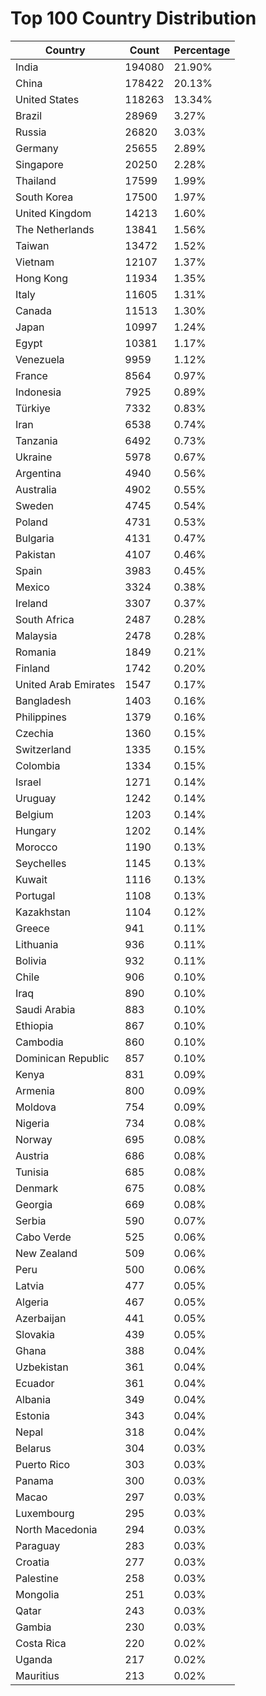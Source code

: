 # Top 100 Country Distribution
| Country | Count | Percentage |
|----|----|----|
| India | 194080 | 21.90% |
| China | 178422 | 20.13% |
| United States | 118263 | 13.34% |
| Brazil | 28969 | 3.27% |
| Russia | 26820 | 3.03% |
| Germany | 25655 | 2.89% |
| Singapore | 20250 | 2.28% |
| Thailand | 17599 | 1.99% |
| South Korea | 17500 | 1.97% |
| United Kingdom | 14213 | 1.60% |
| The Netherlands | 13841 | 1.56% |
| Taiwan | 13472 | 1.52% |
| Vietnam | 12107 | 1.37% |
| Hong Kong | 11934 | 1.35% |
| Italy | 11605 | 1.31% |
| Canada | 11513 | 1.30% |
| Japan | 10997 | 1.24% |
| Egypt | 10381 | 1.17% |
| Venezuela | 9959 | 1.12% |
| France | 8564 | 0.97% |
| Indonesia | 7925 | 0.89% |
| Türkiye | 7332 | 0.83% |
| Iran | 6538 | 0.74% |
| Tanzania | 6492 | 0.73% |
| Ukraine | 5978 | 0.67% |
| Argentina | 4940 | 0.56% |
| Australia | 4902 | 0.55% |
| Sweden | 4745 | 0.54% |
| Poland | 4731 | 0.53% |
| Bulgaria | 4131 | 0.47% |
| Pakistan | 4107 | 0.46% |
| Spain | 3983 | 0.45% |
| Mexico | 3324 | 0.38% |
| Ireland | 3307 | 0.37% |
| South Africa | 2487 | 0.28% |
| Malaysia | 2478 | 0.28% |
| Romania | 1849 | 0.21% |
| Finland | 1742 | 0.20% |
| United Arab Emirates | 1547 | 0.17% |
| Bangladesh | 1403 | 0.16% |
| Philippines | 1379 | 0.16% |
| Czechia | 1360 | 0.15% |
| Switzerland | 1335 | 0.15% |
| Colombia | 1334 | 0.15% |
| Israel | 1271 | 0.14% |
| Uruguay | 1242 | 0.14% |
| Belgium | 1203 | 0.14% |
| Hungary | 1202 | 0.14% |
| Morocco | 1190 | 0.13% |
| Seychelles | 1145 | 0.13% |
| Kuwait | 1116 | 0.13% |
| Portugal | 1108 | 0.13% |
| Kazakhstan | 1104 | 0.12% |
| Greece | 941 | 0.11% |
| Lithuania | 936 | 0.11% |
| Bolivia | 932 | 0.11% |
| Chile | 906 | 0.10% |
| Iraq | 890 | 0.10% |
| Saudi Arabia | 883 | 0.10% |
| Ethiopia | 867 | 0.10% |
| Cambodia | 860 | 0.10% |
| Dominican Republic | 857 | 0.10% |
| Kenya | 831 | 0.09% |
| Armenia | 800 | 0.09% |
| Moldova | 754 | 0.09% |
| Nigeria | 734 | 0.08% |
| Norway | 695 | 0.08% |
| Austria | 686 | 0.08% |
| Tunisia | 685 | 0.08% |
| Denmark | 675 | 0.08% |
| Georgia | 669 | 0.08% |
| Serbia | 590 | 0.07% |
| Cabo Verde | 525 | 0.06% |
| New Zealand | 509 | 0.06% |
| Peru | 500 | 0.06% |
| Latvia | 477 | 0.05% |
| Algeria | 467 | 0.05% |
| Azerbaijan | 441 | 0.05% |
| Slovakia | 439 | 0.05% |
| Ghana | 388 | 0.04% |
| Uzbekistan | 361 | 0.04% |
| Ecuador | 361 | 0.04% |
| Albania | 349 | 0.04% |
| Estonia | 343 | 0.04% |
| Nepal | 318 | 0.04% |
| Belarus | 304 | 0.03% |
| Puerto Rico | 303 | 0.03% |
| Panama | 300 | 0.03% |
| Macao | 297 | 0.03% |
| Luxembourg | 295 | 0.03% |
| North Macedonia | 294 | 0.03% |
| Paraguay | 283 | 0.03% |
| Croatia | 277 | 0.03% |
| Palestine | 258 | 0.03% |
| Mongolia | 251 | 0.03% |
| Qatar | 243 | 0.03% |
| Gambia | 230 | 0.03% |
| Costa Rica | 220 | 0.02% |
| Uganda | 217 | 0.02% |
| Mauritius | 213 | 0.02% |
